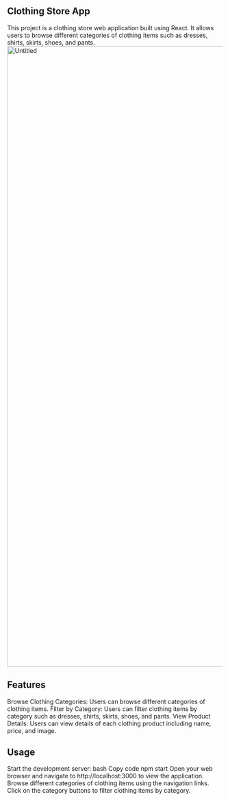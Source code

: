 ## Clothing Store App
This project is a clothing store web application built using React. 
It allows users to browse different categories of clothing items such as dresses, shirts, skirts, shoes, and pants.
<img width="1446" alt="Untitled" src="https://github.com/torry91/e-commerce/assets/149702982/3d5e8980-9798-4ecc-aa77-caf05bdbc016">

## Features
Browse Clothing Categories: Users can browse different categories of clothing items.
Filter by Category: Users can filter clothing items by category such as dresses, shirts, skirts, shoes, and pants.
View Product Details: Users can view details of each clothing product including name, price, and image.

## Usage
Start the development server:
bash
Copy code
npm start
Open your web browser and navigate to http://localhost:3000 to view the application.
Browse different categories of clothing items using the navigation links.
Click on the category buttons to filter clothing items by category.
